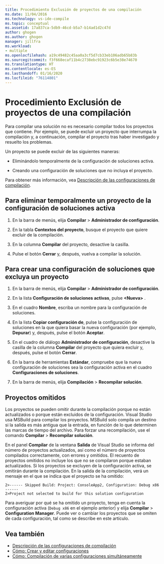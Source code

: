 ```yaml
---
title: Procedimiento Exclusión de proyectos de una compilación
ms.date: 11/04/2016
ms.technology: vs-ide-compile
ms.topic: conceptual
ms.assetid: 17a837ca-5db9-46cd-b5a7-b14ad1d2c47d
author: ghogen
ms.author: ghogen
manager: jillfra
ms.workload:
- multiple
ms.openlocfilehash: a19c49482c45aa0a3cf5d7cb33eb106adb65b83b
ms.sourcegitcommit: f3f668ecaf11b4c2738ebc91923c6b5e38e74670
ms.translationtype: HT
ms.contentlocale: es-ES
ms.lasthandoff: 01/16/2020
ms.locfileid: "76114801"
---
```

# <a name="how-to-exclude-projects-from-a-build"></a>Procedimiento Exclusión de proyectos de una compilación

Para compilar una solución no es necesario compilar todos los proyectos que contiene. Por ejemplo, se puede excluir un proyecto que interrumpa la compilación y, a continuación, compilar el proyecto tras haber investigado y resuelto los problemas.

Un proyecto se puede excluir de las siguientes maneras:

- Eliminándolo temporalmente de la configuración de soluciones activa.

- Creando una configuración de soluciones que no incluya el proyecto.

Para obtener más información, vea [Descripción de las configuraciones de compilación](../ide/understanding-build-configurations.md).

## <a name="to-temporarily-remove-a-project-from-the-active-solution-configuration"></a>Para eliminar temporalmente un proyecto de la configuración de soluciones activa

1. En la barra de menús, elija **Compilar** > **Administrador de configuración**.

2. En la tabla **Contextos del proyecto**, busque el proyecto que quiere excluir de la compilación.

3. En la columna **Compilar** del proyecto, desactive la casilla.

4. Pulse el botón **Cerrar** y, después, vuelva a compilar la solución.

## <a name="to-create-a-solution-configuration-that-excludes-a-project"></a>Para crear una configuración de soluciones que excluya un proyecto

1. En la barra de menús, elija **Compilar** > **Administrador de configuración**.

2. En la lista **Configuración de soluciones activas**, pulse **\<Nueva>** .

3. En el cuadro **Nombre**, escriba un nombre para la configuración de soluciones.

4. En la lista **Copiar configuración de**, pulse la configuración de soluciones en la que quiera basar la nueva configuración (por ejemplo, **Depurar**) y, después, pulse el botón **Aceptar**.

5. En el cuadro de diálogo **Administrador de configuración**, desactive la casilla de la columna **Compilar** del proyecto que quiera excluir y, después, pulse el botón **Cerrar**.

6. En la barra de herramientas **Estándar**, compruebe que la nueva configuración de soluciones sea la configuración activa en el cuadro **Configuraciones de soluciones**.

7. En la barra de menús, elija **Compilación** > **Recompilar solución**.

## <a name="skipped-projects"></a>Proyectos omitidos

Los proyectos se pueden omitir durante la compilación porque no están actualizados o porque están excluidos de la configuración. Visual Studio usa MSBuild para compilar los proyectos. MSBuild solo compila un destino si la salida es más antigua que la entrada, en función de lo que determinen las marcas de tiempo del archivo. Para forzar una recompilación, use el comando **Compilar** > **Recompilar solución**.

En el panel **Compilar** de la ventana **Salida** de Visual Studio se informa del número de proyectos actualizados, así como el número de proyectos compilados correctamente, con errores y omitidos. El recuento de proyectos omitidos no incluye los que no se compilaron porque estaban actualizados. Si los proyectos se excluyen de la configuración activa, se omitirán durante la compilación. En la salida de la compilación, verá un mensaje en el que se indica que el proyecto se ha omitido:

```output
2>------ Skipped Build: Project: ConsoleApp2, Configuration: Debug x86 ------
2>Project not selected to build for this solution configuration
```

Para averiguar por qué se ha omitido un proyecto, tenga en cuenta la configuración activa (`Debug x86` en el ejemplo anterior) y elija **Compilar** > **Configuration Manager**. Puede ver o cambiar los proyectos que se omiten de cada configuración, tal como se describe en este artículo.

## <a name="see-also"></a>Vea también

- [Descripción de las configuraciones de compilación](../ide/understanding-build-configurations.md)
- [Cómo: Crear y editar configuraciones](../ide/how-to-create-and-edit-configurations.md)
- [Cómo: Compilación de varias configuraciones simultáneamente](../ide/how-to-build-multiple-configurations-simultaneously.md)
